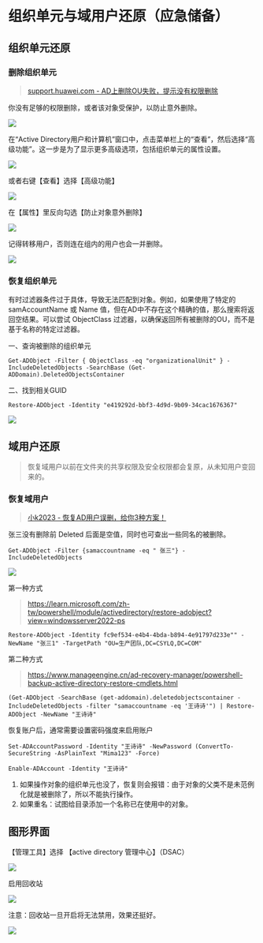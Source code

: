 # 组织单元与域用户还原（应急储备）

## 组织单元还原

### 删除组织单元

> [support.huawei.com - AD上删除OU失败，提示没有权限删除](https://support.huawei.com/enterprise/zh/knowledge/EKB1000494682)

你没有足够的权限删除，或者该对象受保护，以防止意外删除。

![ ](https://cdn.sa.net/2024/10/27/LbkXPYEHCepfgBG.png)

在“Active Directory用户和计算机”窗口中，点击菜单栏上的“查看”，然后选择“高级功能”。这一步是为了显示更多高级选项，包括组织单元的属性设置。

![ ](https://cdn.sa.net/2024/10/27/UXw1ageAfB4i9nG.png)

或者右键【查看】选择【高级功能】

![ ](https://cdn.sa.net/2024/10/27/QNTRE6zKJhZawjx.png)

在【属性】里反向勾选【防止对象意外删除】

![ ](https://cdn.sa.net/2024/10/27/lLbOI3nSNsH4gmQ.png)

记得转移用户，否则连在组内的用户也会一并删除。

![ ](https://cdn.sa.net/2024/10/27/wBxca5SKq4HZg1l.png)

### 恢复组织单元

有时过滤器条件过于具体，导致无法匹配到对象。例如，如果使用了特定的 samAccountName 或 Name 值，但在AD中不存在这个精确的值，那么搜索将返回空结果。可以尝试 ObjectClass 过滤器，以确保返回所有被删除的OU，而不是基于名称的特定过滤器。

一、查询被删除的组织单元

```
Get-ADObject -Filter { ObjectClass -eq "organizationalUnit" } -IncludeDeletedObjects -SearchBase (Get-ADDomain).DeletedObjectsContainer
```

二、找到相关GUID

```
Restore-ADObject -Identity "e419292d-bbf3-4d9d-9b09-34cac1676367"
```

![ ](https://cdn.sa.net/2024/10/27/CkSEtjQOUxgZ3Fn.png)


## 域用户还原

> 恢复域用户以前在文件夹的共享权限及安全权限都会复原，从未知用户变回来的。

### 恢复域用户

> [小k2023 - 恢复AD用户误删，给你3种方案！](https://blog.51cto.com/huangkui/2822132)


张三没有删除前 Deleted 后面是空值，同时也可查出一些同名的被删除。

```
Get-ADObject -Filter {samaccountname -eq " 张三"} -IncludeDeletedObjects
```

![ ](https://cdn.sa.net/2024/10/27/QbSJZInlqxmLCKj.png)


第一种方式

> https://learn.microsoft.com/zh-tw/powershell/module/activedirectory/restore-adobject?view=windowsserver2022-ps

```
Restore-ADObject -Identity fc9ef534-e4b4-4bda-b894-4e91797d233e"" -NewName "张三1" -TargetPath "OU=生产团队,DC=CSYLQ,DC=COM"
```

第二种方式

> https://www.manageengine.cn/ad-recovery-manager/powershell-backup-active-directory-restore-cmdlets.html


```
(Get-ADObject -SearchBase (get-addomain).deletedobjectscontainer -IncludeDeletedObjects -filter "samaccountname -eq '王诗诗'") | Restore-ADObject -NewName "王诗诗"
```

恢复账户后，通常需要设置密码强度来启用账户

```
Set-ADAccountPassword -Identity "王诗诗" -NewPassword (ConvertTo-SecureString -AsPlainText "Mima123" -Force)

Enable-ADAccount -Identity "王诗诗"
```

1. 如果操作对象的组织单元也没了，恢复则会报错：由于对象的父类不是未范例化就是被删除了，所以不能执行操作。
2. 如果重名：试图给目录添加一个名称已在使用中的对象。


## 图形界面

【管理工具】选择 【active directory 管理中心】（DSAC）

![ ](https://cdn.sa.net/2024/10/27/Zu1GqAjyip3COM5.png)

启用回收站

![ ](https://cdn.sa.net/2024/10/27/DWM3KQnwIlmEiaJ.png)

注意：回收站一旦开启将无法禁用，效果还挺好。

![ ](https://cdn.sa.net/2024/10/27/zbBuRKcYF9HfIEl.png)

